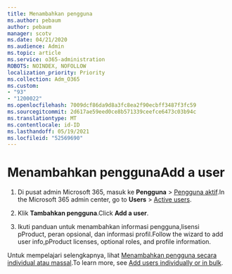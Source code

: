 ```yaml
---
title: Menambahkan pengguna
ms.author: pebaum
author: pebaum
manager: scotv
ms.date: 04/21/2020
ms.audience: Admin
ms.topic: article
ms.service: o365-administration
ROBOTS: NOINDEX, NOFOLLOW
localization_priority: Priority
ms.collection: Adm_O365
ms.custom:
- "93"
- "1200022"
ms.openlocfilehash: 7009dcf86da9d8a3fc8ea2f90ecbff3487f3fc59
ms.sourcegitcommit: 2d617ae59eed0ce8b571339ceefce6473c03b94c
ms.translationtype: MT
ms.contentlocale: id-ID
ms.lasthandoff: 05/19/2021
ms.locfileid: "52569690"
---
```

# <a name="add-a-user"></a><span data-ttu-id="65679-102">Menambahkan pengguna</span><span class="sxs-lookup"><span data-stu-id="65679-102">Add a user</span></span>

1. <span data-ttu-id="65679-103">Di pusat admin Microsoft 365, masuk ke **Pengguna** > [Pengguna aktif](https://admin.microsoft.com/Adminportal/Home?source=applauncher#/users).</span><span class="sxs-lookup"><span data-stu-id="65679-103">In the Microsoft 365 admin center, go to **Users** > [Active users](https://admin.microsoft.com/Adminportal/Home?source=applauncher#/users).</span></span>

2. <span data-ttu-id="65679-104">Klik **Tambahkan pengguna**.</span><span class="sxs-lookup"><span data-stu-id="65679-104">Click **Add a user**.</span></span>

3. <span data-ttu-id="65679-105">Ikuti panduan untuk menambahkan informasi pengguna,lisensi pProduct, peran opsional, dan informasi profil.</span><span class="sxs-lookup"><span data-stu-id="65679-105">Follow the wizard to add user info,pProduct licenses, optional roles, and profile information.</span></span>

<span data-ttu-id="65679-106">Untuk mempelajari selengkapnya, lihat [ Menambahkan pengguna secara individual atau massal](/microsoft-365/admin/add-users/add-users).</span><span class="sxs-lookup"><span data-stu-id="65679-106">To learn more, see [Add users individually or in bulk](/microsoft-365/admin/add-users/add-users).</span></span>